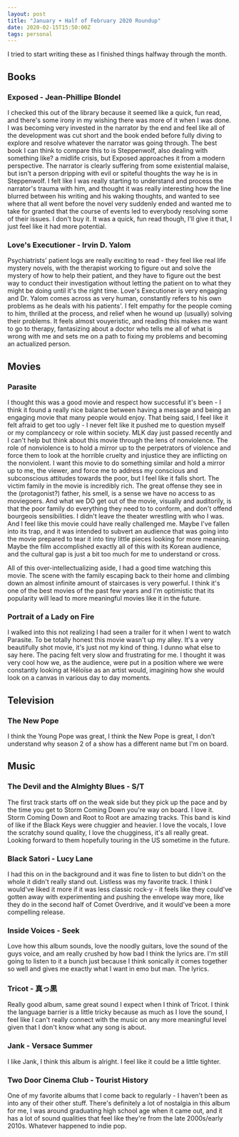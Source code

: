 ```yaml
---
layout: post
title: "January + Half of February 2020 Roundup"
date: 2020-02-15T15:50:00Z
tags: personal
---
```


I tried to start writing these as I finished things halfway through the month.

<!--break-->

## Books

### Exposed - Jean-Phillipe Blondel
I checked this out of the library because it seemed like a quick, fun read, and there's some irony in my wishing there was more of it when I was done. I was becoming very invested in the narrator by the end and feel like all of the development was cut short and the book ended before fully diving to explore and resolve whatever the narrator was going through. The best book I can think to compare this to is Steppenwolf, also dealing with something like? a midlife crisis, but Exposed approaches it from a modern perspective. The narrator is clearly suffering from some existential malaise, but isn't a person dripping with evil or spiteful thoughts the way he is in Steppenwolf. I felt like I was really starting to understand and process the narrator's trauma with him, and thought it was really interesting how the line blurred between his writing and his waking thoughts, and wanted to see where that all went before the novel very suddenly ended and wanted me to take for granted that the course of events led to everybody resolving some of their issues. I don't buy it. It was a quick, fun read though, I'll give it that, I just feel like it had more potential.

### Love's Executioner - Irvin D. Yalom
Psychiatrists' patient logs are really exciting to read - they feel like real life mystery novels, with the therapist working to figure out and solve the mystery of how to help their patient, and they have to figure out the best way to conduct their investigation without letting the patient on to what they might be doing until it's the right time. Love's Executioner is very engaging and Dr. Yalom comes across as very human, constantly refers to his own problems as he deals with his patients'. I felt empathy for the people coming to him, thrilled at the process, and relief when he wound up (usually) solving their problems. It feels almost vouyeristic, and reading this makes me want to go to therapy, fantasizing about a doctor who tells me all of what is wrong with me and sets me on a path to fixing my problems and becoming an actualized person. 

## Movies

### Parasite
I thought this was a good movie and respect how successful it's been - I think it found a really nice balance between having a message and being an engaging movie that many people would enjoy. That being said, I feel like it felt afraid to get too ugly - I never felt like it pushed me to question myself or my complancecy or role within society. MLK day just passed recently and I can't help but think about this movie through the lens of nonviolence. The role of nonviolence is to hold a mirror up to the perpetrators of violence and force them to look at the horrible cruelty and injustice they are inflicting on the nonviolent. I want this movie to do something similar and hold a mirror up to me, the viewer, and force me to address my conscious and subconscious attitudes towards the poor, but I feel like it falls short. The victim family in the movie is incredibly rich. The great offense they see in the (protagonist?) father, his smell, is a sense we have no access to as moviegoers. And what we DO get out of the movie, visually and auditorily, is that the poor family do everything they need to to conform, and don't offend bourgeois sensibilities. I didn't leave the theater wrestling with who I was. And I feel like this movie could have really challenged me. Maybe I've fallen into its trap, and it was intended to subvert an audience that was going into the movie prepared to tear it into tiny little pieces looking for more meaning. Maybe the film accomplished exactly all of this with its Korean audience, and the cultural gap is just a bit too much for me to understand or cross.

All of this over-intellectualizing aside, I had a good time watching this movie. The scene with the family escaping back to their home and climbing down an almost infinite amount of staircases is very powerful. I think it's one of the best movies of the past few years and I'm optimistic that its popularity will lead to more meaningful movies like it in the future.

### Portrait of a Lady on Fire
I walked into this not realizing I had seen a trailer for it when I went to watch Parasite. To be totally honest this movie wasn't up my alley. It's a very beautifully shot movie, it's just not my kind of thing. I dunno what else to say here. The pacing felt very slow and frustrating for me. I thought it was very cool how we, as the audience, were put in a position where we were constantly looking at Héloïse as an artist would, imagining how she would look on a canvas in various day to day moments.

## Television

### The New Pope
I think the Young Pope was great, I think the New Pope is great, I don't understand why season 2 of a show has a different name but I'm on board.

## Music

### The Devil and the Almighty Blues - S/T
The first track starts off on the weak side but they pick up the pace and by the time you get to Storm Coming Down you're way on board. I love it. Storm Coming Down and Root to Root are amazing tracks. This band is kind of like if the Black Keys were chuggier and heavier. I love the vocals, I love the scratchy sound quality, I love the chugginess, it's all really great. Looking forward to them hopefully touring in the US sometime in the future.

### Black Satori - Lucy Lane
I had this on in the background and it was fine to listen to but didn't on the whole it didn't really stand out. Listless was my favorite track. I think I would've liked it more if it was less classic rock-y - it feels like they could've gotten away with experimenting and pushing the envelope way more, like they do in the second half of Comet Overdrive, and it would've been a more compelling release.

### Inside Voices - Seek
Love how this album sounds, love the noodly guitars, love the sound of the guys voice, and am really crushed by how bad I think the lyrics are. I'm still going to listen to it a bunch just because I think sonically it comes together so well and gives me exactly what I want in emo but man. The lyrics.

### Tricot - 真っ黒
Really good album, same great sound I expect when I think of Tricot. I think the language barrier is a little tricky because as much as I love the sound, I feel like I can't really connect with the music on any more meaningful level given that I don't know what any song is about.

### Jank - Versace Summer
I like Jank, I think this album is alright. I feel like it could be a little tighter.

### Two Door Cinema Club - Tourist History
One of my favorite albums that I come back to regularly - I haven't been as into any of their other stuff. There's definitely a lot of nostalgia in this album for me, I was around graduating high school age when it came out, and it has a lot of sound qualities that feel like they're from the late 2000s/early 2010s. Whatever happened to indie pop.